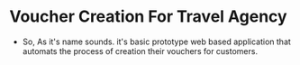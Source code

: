 # Voucher Creation For Travel Agency

- So, As it's name sounds. it's basic prototype web based application that automats the process of creation their vouchers for customers.
